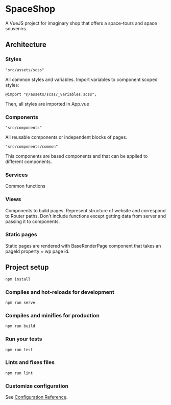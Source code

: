 # SpaceShop

A VueJS project for imaginary shop that offers a space-tours and space souvenirs.

## Architecture

### Styles

```
"src/assets/scss"
```

All common styles and variables.
Import variables to component scoped styles:

```
@import "@/assets/scss/_variables.scss";
```

Then, all styles are imported in App.vue

### Components

```
"src/components"
```

All reusable components or independent blocks of pages.

```
"src/components/common"
```

This components are based components and that can be applied to different components.

### Services

Common functions

### Views

Components to build pages. Represent structure of website and correspond to Router paths.
Don't include functions except getting data from server and passing it to components.

### Static pages

Static pages are rendered with BaseRenderPage component that takes an pageId property = wp page id.

## Project setup

```
npm install
```

### Compiles and hot-reloads for development

```
npm run serve
```

### Compiles and minifies for production

```
npm run build
```

### Run your tests

```
npm run test
```

### Lints and fixes files

```
npm run lint
```

### Customize configuration

See [Configuration Reference](https://cli.vuejs.org/config/).
